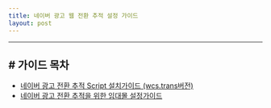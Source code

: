 ```yaml
---
title: 네이버 광고 웹 전환 추적 설정 가이드
layout: post
---
```


------

## # 가이드 목차
 - [네이버 광고 전환 추적 Script 설치가이드 (wcs.trans버전)](https://naver.github.io/conversion-tracking/pages/01_script_guide_wcstrans/)
 - [네이버 광고 전환 추적을 위한 임대몰 설정가이드](https://naver.github.io/conversion-tracking/pages/02_ecom_platform_guide/)



